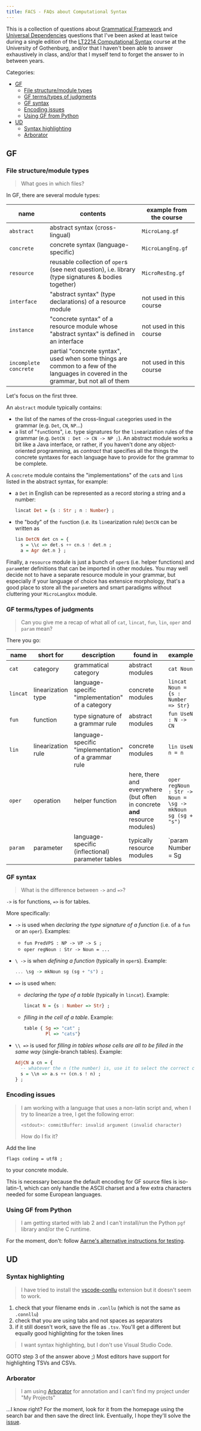 ```yaml
---
title: FACS - FAQs about Computational Syntax
---
```


This is a collection of questions about [Grammatical Framework](https://www.grammaticalframework.org/) and [Universal Dependencies](https://universaldependencies.org/) questions that I've been asked at least twice during a single edition of the [LT2214 Computational Syntax](https://kursplaner.gu.se/pdf/kurs/en/LT2214.pdf) course at the University of Gothenburg, and/or that I haven't been able to answer exhaustively in class, and/or that I myself tend to forget the answer to in between years.

Categories:
- [GF](#gf)
  - [File structure/module types](#file-structuremodule-types)
  - [GF terms/types of judgments](#gf-termstypes-of-judgments)
  - [GF syntax](#gf-syntax)
  - [Encoding issues](#encoding-issues)
  - [Using GF from Python](#using-gf-from-python)
- [UD](#ud)
  - [Syntax highlighting](#syntax-highlighting)
  - [Arborator](#arborator)

## GF

### File structure/module types
> What goes in which files?

In GF, there are several module types:

name | contents | example from the course
--- | --- | ---
`abstract` | abstract syntax (cross-lingual) | `MicroLang.gf`
`concrete` | concrete syntax (language-specific) | `MicroLangEng.gf`
`resource` | reusable collection of `oper`s (see next question), i.e. library (type signatures & bodies together) | `MicroResEng.gf`
`interface` | "abstract syntax" (type declarations) of a resource module | not used in this course
`instance` | "concrete syntax" of a resource module whose "abstract syntax"  is defined in an interface |not used in this course
`incomplete concrete` | partial "concrete syntax", used when some things are common to a few of the languages in covered in the grammar, but not all of them | not used in this course

Let's focus on the first three.

An `abstract` module typically contains:
- the list of the names of the cross-lingual `cat`egories used in the grammar (e.g. `Det`, `CN`, `NP`...)
- a list of "`fun`ctions", i.e. type signatures for the `lin`earization rules of the grammar (e.g. `DetCN : Det -> CN -> NP ;`).
An abstract module works a bit like a Java interface, or rather, if you haven't done any object-oriented programming, as _contract_ that specifies all the things the concrete syntaxes for each language have to provide for the grammar to be complete.

A `concrete` module contains the "implementations" of the `cat`s and `lin`s listed in the abstract syntax, for example:
- a `Det` in English can be represented as a record storing a string and a number:
  ```haskell
  lincat Det = {s : Str ; n : Number} ;
  ```
- the "body" of the `fun`ction (i.e. its `lin`earization rule) `DetCN` can be written as
  ```haskell
  lin DetCN det cn = {
    s = \\c => det.s ++ cn.s ! det.n ;
    a = Agr det.n } ;
  ```

Finally, a `resource` module is just a bunch of `oper`s (i.e. helper functions) and `param`eter definitions that can be imported in other modules. 
You may well decide not to have a separate resource module in your grammar, but especially if your language of choice has extensice morphology, that's a good place to store all the `param`eters and smart paradigms without cluttering your `MicroLangXxx` module.

### GF terms/types of judgments
> Can you give me a recap of what all of `cat`, `lincat`, `fun`, `lin`, `oper` and `param` mean?

There you go:

name | short for | description | found in | example
--- | --- | --- | --- | ---
`cat` | category | grammatical category | abstract modules | `cat Noun` |
`lincat` | linearization type | language-specific "implementation" of a category | concrete modules | `lincat Noun = {s : Number => Str}` 
`fun` | function | type signature of a grammar rule | abstract modules | `fun UseN : N -> CN`
`lin` | linearization rule | language-specific "implementation" of a grammar rule | concrete modules | `lin UseN n = n`
`oper` | operation | helper function | here, there and everywhere (but often in concrete __and__ resource modules) | `oper regNoun : Str -> Noun = \sg -> mkNoun sg (sg + "s")`
`param` | parameter | language-specific (inflectional) parameter tables | typically resource modules | `param Number = Sg | Pg`


### GF syntax
> What is the difference between `->` and `=>`?

`->` is for functions, `=>` is for tables.

More specifically:

- `->` is used when _declaring the type signature of a function_ (i.e. of a `fun` or an `oper`). Examples:
  - `fun PredVPS : NP -> VP -> S ;`
  - `oper regNoun : Str -> Noun = ...`
- `\ ->` is when _defining a function_ (typically in `oper`s). Example:

  ```haskell
  ... \sg -> mkNoun sg (sg + "s") ;
  ```
- `=>` is used when:
  - _declaring the type of a table_ (typically in `lincat`). Example:

    ```haskell
    lincat N = {s : Number => Str} ;
    ```
  - _filling in the cell of a table_. Example:

    ```haskell
    table { Sg => "cat" ; 
            Pl => "cats"}
    ```
- `\\ =>` is used for _filling in tables whose cells are all to be filled in the same way_ (single-branch tables). Example:
  
  ```haskell
  AdjCN a cn = {
    -- whatever the n (the number) is, use it to select the correct cell of the table for the CN
    s = \\n => a.s ++ (cn.s ! n) ;
  } ;
  ```

### Encoding issues
> I am working with a language that uses a non-latin script and, when I try to linearize a tree, I get the following error:
>   ```
>   <stdout>: commitBuffer: invalid argument (invalid character)
>   ```
> How do I fix it?

Add the line

```
flags coding = utf8 ;
```

to your concrete module. 

This is necessary because the default encoding for GF source files is iso-latin-1, which can only handle the ASCII charset and a few extra characters needed for some European languages.

### Using GF from Python
> I am getting started with lab 2 and I can't install/run the Python `pgf` library and/or the C runtime.

For the moment, don't: follow [Aarne's alternative instructions for testing](https://github.com/GrammaticalFramework/comp-syntax-gu-mlt/blob/034f3a4771efd47cea9c53bcff1b493b577cce04/lab2/README.md?plain=1#L26-L30).

## UD

### Syntax highlighting
> I have tried to install the [vscode-conllu](https://marketplace.visualstudio.com/items/?itemName=lgrobol.vscode-conllu) extension but it doesn't seem to work.

1. check that your filename ends in `.conllu` (which is not the same as `.connllu`)
2. check that you are using tabs and not spaces as separators
3. if it still doesn't work, save the file as `.tsv`. You'll get a different but equally good highlighting for the token lines

> I want syntax highlighting, but I don't use Visual Studio Code.

GOTO step 3 of the answer above ;) 
Most editors have support for highlighting TSVs and CSVs. 

### Arborator
> I am using [Arborator](arborator.grew.fr) for annotation and I can't find my project under "My Projects"

...I know right? 
For the moment, look for it from the homepage using the search bar and then save the direct link.
Eventually, I hope they'll solve the [issue](https://github.com/Arborator/arborator-frontend/issues/442).